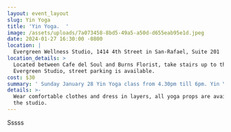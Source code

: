 ```yaml
---
layout: event_layout
slug: Yin Yoga
title: 'Yin Yoga.  '
image: /assets/uploads/7a073458-8bd5-49a5-a50d-d655eab95e1d.jpeg
date: 2024-01-27 16:30:00 -0800
location: |
  Evergreen Wellness Studio, 1414 4th Street in San-Rafael, Suite 201 
location_details: >
  Located between Cafe del Soul and Burns Florist, take stairs up to the
  Evergreen Studio, street parking is available.
cost: $30
summary: ' Sunday January 28 Yin Yoga class from 4.30pm till 6pm. Yin Yoga is a slow-paced, introspective style of yoga that emphasizes holding poses for an extended period of time, usually between three to five minutes. This practice allows for a deep stretch and targets the connective tissues, such as ligaments, joints, and fascia, helping to improve flexibility and overall mobility. With roots in ancient Chinese Taoist philosophy, Yin Yoga aims to balance the body''s energy channels and promote relaxation, mindfulness, and inner harmony. Wear comfortable clothes and dress in layers.  The Yin yoga class is at Evergreen Wellness Studio, 1414 4th Street, San Rafael.'
details: >-
  Wear comfortable clothes and dress in layers, all yoga props are available at
  the studio.
---
```

Sssss